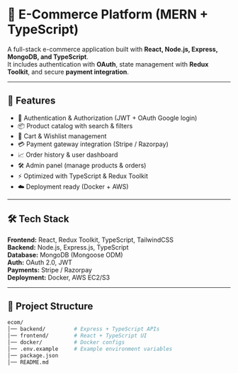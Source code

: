 # 🛒 E-Commerce Platform (MERN + TypeScript)

A full-stack e-commerce application built with **React, Node.js, Express, MongoDB, and TypeScript**.  
It includes authentication with **OAuth**, state management with **Redux Toolkit**, and secure **payment integration**.

---

## 🚀 Features
- 🔐 Authentication & Authorization (JWT + OAuth Google login)
- 📦 Product catalog with search & filters
- 🛒 Cart & Wishlist management
- 💳 Payment gateway integration (Stripe / Razorpay)
- 📈 Order history & user dashboard
- 🛠 Admin panel (manage products & orders)
- ⚡ Optimized with TypeScript & Redux Toolkit
- ☁️ Deployment ready (Docker + AWS)

---

## 🛠 Tech Stack
**Frontend:** React, Redux Toolkit, TypeScript, TailwindCSS  
**Backend:** Node.js, Express.js, TypeScript  
**Database:** MongoDB (Mongoose ODM)  
**Auth:** OAuth 2.0, JWT  
**Payments:** Stripe / Razorpay  
**Deployment:** Docker, AWS EC2/S3  

---

## 📂 Project Structure
```bash
ecom/
│── backend/         # Express + TypeScript APIs
│── frontend/        # React + TypeScript UI
│── docker/          # Docker configs
│── .env.example     # Example environment variables
│── package.json
│── README.md
